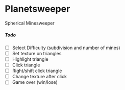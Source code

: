 # Planetsweeper

Spherical Minesweeper

##### Todo
- [ ] Select Difficulty (subdivision and number of mines)
- [ ] Set texture on triangles
- [ ] Highlight triangle
- [ ] Click triangle
- [ ] Right/shift click triangle
- [ ] Change texture after click
- [ ] Game over (win/lose)
